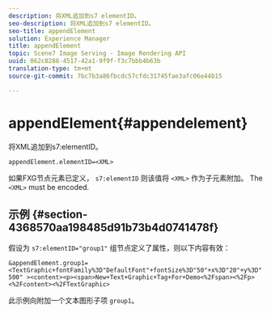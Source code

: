 ```yaml
---
description: 将XML追加到s7 elementID。
seo-description: 将XML追加到s7 elementID。
seo-title: appendElement
solution: Experience Manager
title: appendElement
topic: Scene7 Image Serving - Image Rendering API
uuid: 062c8288-4517-42a1-9f9f-f3c7bbb4b63b
translation-type: tm+mt
source-git-commit: 7bc7b3a86fbcdc57cfdc31745fae3afc06e44b15

---
```



# appendElement{#appendelement}

将XML追加到s7:elementID。

`appendElement.elementID=<XML>`

如果FXG节点元素已定义， `s7:elementID` 则该值将 `<XML>` 作为子元素附加。 The `<XML>` must be encoded.

## 示例 {#section-4368570aa198485d91b73b4d0741478f}

假设为 `s7:elementID="group1"` 组节点定义了属性，则以下内容有效：

`&appendElement.group1=<TextGraphic+fontFamily%3D"DefaultFont"+fontSize%3D"50"+x%3D"20"+y%3D"500" ><content><p><span>New+Text+Graphic+Tag+For+Demo<%2Fspan><%2Fp><%2Fcontent><%2FTextGraphic>`

此示例向附加一个文本图形子项 `group1`。
